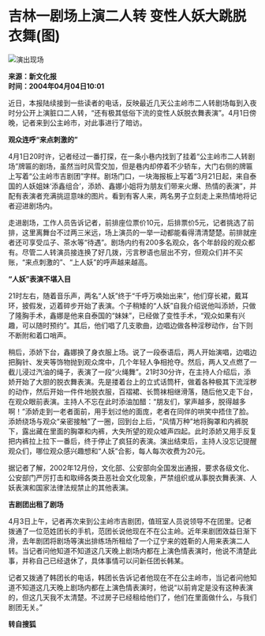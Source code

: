 # 吉林一剧场上演二人转 变性人妖大跳脱衣舞(图)

![演出现场](https://photo.sohu.com/2004/04/04/09/Img219730908.jpg)

**来源：新文化报**  
**时间：2004年04月04日10:01**

近日，本报陆续接到一些读者的电话，反映最近几天公主岭市二人转剧场每到入夜时分公开上演脏口二人转，“还有极其低俗下流的变性人妖脱衣舞表演”。4月1日傍晚，记者来到公主岭市，对此事进行了暗访。

**观众连呼“来点刺激的”**

4月1日20时许，记者经过一番打探，在一条小巷内找到了挂着“公主岭市二人转剧场”牌匾的剧场，虽然当时风雪交加，但是巷内却停着不少轿车，大门右侧的牌匾上写着“公主岭市吉剧团”字样。剧场门口，一块海报板上写着“3月21日起，来自泰国的人妖姐妹‘添鑫组合’，添娇、鑫娜小姐将为朋友们带来火爆、热情的表演”，并配有表演者充满挑逗意味的图片。看到有客人来，两名男子立刻走上来热情地将记者迎进剧场内。

走进剧场，工作人员告诉记者，前排座位票价10元，后排票价5元，记者挑选了前排，这里离舞台不过两三米远，场上演员的一举一动都能看得清清楚楚。前排就座者还可享受瓜子、茶水等“待遇”。剧场内约有200多名观众，各个年龄段的观众都有。尽管二人转演员接连换了好几拨，污言秽语也层出不穷，但观众们并不买账，“来点刺激的”、“上人妖”的呼声越来越高。

**“人妖”表演不堪入目**

21时左右，随着音乐声，两名“人妖”终于“千呼万唤始出来”，他们穿长裙，戴耳环，披假发，迈着碎步开始了表演。个子稍矮的“人妖”自我介绍说他叫添娇，只做了隆胸手术，鑫娜是他来自泰国的“妹妹”，已经做了变性手术，“观众如果有兴趣，可以随时预约”。其后，他们唱了几支歌曲，边唱边做各种淫秽动作，台下则不断附和着口哨声。

稍后，添娇下台，鑫娜换了身衣服上场。说了一段泰语后，两人开始演唱，边唱边把胸针、发夹等饰物抛到观众席中，几个年轻人争相抢夺。然后，两人又点燃了一截儿浸过汽油的绳子，表演了一段“火绳舞”。21时30分许，在主持人介绍后，添娇开始了大胆的脱衣舞表演。先是搂着台上的立式话筒杆，做着各种极其下流淫秽的动作，然后开始一件件地脱衣服，百褶裙、长筒袜相继滑落，随后他又走下台，在观众眼前表演。主持人不忘在此时添油加醋：“朋友们，掌声越多，脱得越多啊！”添娇走到一老者面前，用手划过他的面庞，老者在同伴的哄笑中捂住了脸。添娇绕场与观众“亲密接触”了一圈，回到台上后，“风情万种”地将胸罩和内裤脱下，露出藏在里面的胸罩和内裤，大失所望的观众嘘声四起。此时添娇又用手反复把内裤拉上拉下一番后，终于停止了疯狂的表演。演出结束后，主持人没忘记提醒观众们，哪位观众感兴趣想和“人妖”合影，每人每次收费为20元。

据记者了解，2002年12月份，文化部、公安部向全国发出通报，要求各级文化、公安部门严厉打击和取缔各类丑恶社会文化现象，严禁组织或从事脱衣舞表演、人妖表演和国家法律法规禁止的其他表演。

**吉剧团出租了剧场**

4月3日上午，记者再次来到公主岭市吉剧团，值班室人员说领导不在团里。记者拨通了一位范姓团长的手机，范团长说他现在不在公主岭。近年来剧团效益日渐下滑，去年剧团将剧场等演出排练场所租给了一个辽宁来的姓靳的人用来表演二人转。当记者问他知道不知道这几天晚上剧场内都在上演色情表演时，他说不清楚此事，并称自己已经退休了，具体事情可以问新任团长韩某。

记者又拨通了韩团长的电话，韩团长告诉记者他现在不在公主岭市，当记者问他知道不知道这几天晚上剧场内都在上演色情表演时，他说“以前肯定是没有这种表演的，但这几天我不太清楚。不过房子已经租给他们了，他们在里面做什么，与我们剧团无关。”

**转自搜狐**
<!-- tcd_original_link http://news.sohu.com/2004/04/04/09/news219730906.shtml -->
